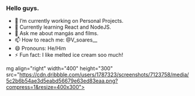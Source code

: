 ### Hello guys.



- 🔭 I’m currently working on Personal Projects.
- 🌱 Currently learning React and NodeJS.
- 💬 Ask me about mangás and films.
- 📫 How to reach me: @V_soares__
- 😄 Pronouns: He/Him
- ⚡ Fun fact: I like melted ice cream soo much!

mg align="right" width="400" height="300" src="https://cdn.dribbble.com/users/1787323/screenshots/7123758/media/5c2b6b54ae3d5eabd56679e63ed83eaa.png?compress=1&resize=400x300">

